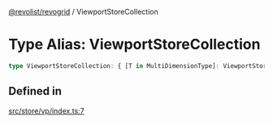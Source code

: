 [@revolist/revogrid](README.md) / ViewportStoreCollection

# Type Alias: ViewportStoreCollection

```ts
type ViewportStoreCollection: { [T in MultiDimensionType]: ViewportStore };
```

## Defined in

[src/store/vp/index.ts:7](https://github.com/revolist/revogrid/blob/cef5db5acf21deb63962d633ec5e3d088dfc6c5b/src/store/vp/index.ts#L7)
